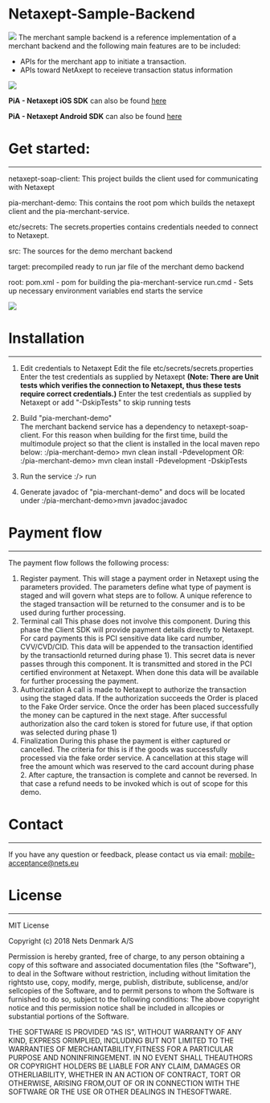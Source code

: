 # Netaxept-Sample-Backend
![](https://github.com/Nets-mobile-acceptance/Netaxept-Sample-Backend/Resources/DesignUML.png)
The merchant sample backend is a reference implementation of  a merchant backend and the following main features are to be included:

- APIs for the merchant app to initiate a transaction.
- APIs toward NetAxept to receieve transaction status information

![](https://github.com/Nets-mobile-acceptance/Netaxept-Sample-Backend/Resources/overview.png)

**PiA - Netaxept iOS SDK** can also be found [here](https://github.com/Nets-mobile-acceptance/Netaxept-iOS-SDK)

**PiA - Netaxept Android SDK** can also be found [here](https://github.com/Nets-mobile-acceptance/Netaxept-Android-SDK)	

# Get started:
----
netaxept-soap-client:
	This project builds the client used for communicating with Netaxept
	
pia-merchant-demo:
	This contains the root pom which builds the netaxept client and the pia-merchant-service.

etc/secrets:
	The secrets.properties contains credentials needed to connect to Netaxept.

src:
	The sources for the demo merchant backend
	
target:
	precompiled ready to run jar file of the merchant demo backend
	
root:
	pom.xml	- pom for building the pia-merchant-service
	run.cmd - Sets up necessary environment variables end starts the service

![](https://github.com/Nets-mobile-acceptance/Netaxept-Sample-Backend/Resources/DesignUML.png)
	
# Installation
----
1) Edit credentials to Netaxept
Edit the file etc/secrets/secrets.properties
Enter the test credentials as supplied by Netaxept **(Note: There are Unit tests which verifies the connection to Netaxept, thus these tests require correct credentials.)**
Enter the test credentials as supplied by Netaxept or add "-DskipTests" to skip running tests 

2) Build "pia-merchant-demo"  
The merchant backend service has a dependency to netaxept-soap-client. For this reason when building for the first time,
build the multimodule project so that the client is installed in the local maven repo below:
:/pia-merchant-demo> mvn clean install -Pdevelopment
OR:
:/pia-merchant-demo> mvn clean install -Pdevelopment -DskipTests

3) Run the service
:/> run

4) Generate javadoc of "pia-merchant-demo" and docs will be located under 
:/pia-merchant-demo>mvn javadoc:javadoc


# Payment flow
----
The payment flow follows the following process:
1) Register payment.
   This will stage a payment order in Netaxept using the parameters provided.
   The parameters define what type of payment is staged and will govern what steps are to follow.
   A unique reference to the staged transaction will be returned to the consumer and is to be used 
   during further processing.
2) Terminal call
   This phase does not involve this component.
   During this phase the Client SDK will provide payment details directly to Netaxept.
   For card payments this is PCI sensitive data like card number, CVV/CVD/CID.
   This data will be appended to the transaction identified by the transactionId returned during phase 1).
   This secret data is never passes through this component. It is transmitted and stored in the PCI certified
   environment at Netaxept.
   When done this data will be available for further processing the payment.
3) Authorization
   A call is made to Netaxept to authorize the transaction using the staged data.
   If the authorization succeeds the Order is placed to the Fake Order service.
   Once the order has been placed successfully the money can be captured in the next stage. 
   After successful authorization also the card token is stored for future use, if that option was selected during phase 1)
4) Finalization
   During this phase the payment is either captured or cancelled.
   The criteria for this is if the goods was successfully processed via the fake order service.
   A cancellation at this stage will free the amount which was reserved to the card account during phase 2.
   After capture, the transaction is complete and cannot be reversed. In that case a refund needs to be 
   invoked which is out of scope for this demo.

# Contact
----
If you have any question or feedback, please contact us via email: [mobile-acceptance@nets.eu](mailto:mobile-acceptance@nets.eu)


# License
----

MIT License

Copyright (c) 2018 Nets Denmark A/S

Permission is hereby granted, free of charge, to any person obtaining a copy of this software and associated documentation files (the "Software"), to deal in the Software without restriction, including without limitation the rightsto use, copy, modify, merge, publish, distribute, sublicense, and/or sellcopies of the Software, and to permit persons to whom the Software is furnished to do so, subject to the following conditions:
The above copyright notice and this permission notice shall be included in allcopies or substantial portions of the Software.

THE SOFTWARE IS PROVIDED "AS IS", WITHOUT WARRANTY OF ANY KIND, EXPRESS ORIMPLIED, INCLUDING BUT NOT LIMITED TO THE WARRANTIES OF MERCHANTABILITY,FITNESS FOR A PARTICULAR PURPOSE AND NONINFRINGEMENT. IN NO EVENT SHALL THEAUTHORS OR COPYRIGHT HOLDERS BE LIABLE FOR ANY CLAIM, DAMAGES OR OTHERLIABILITY, WHETHER IN AN ACTION OF CONTRACT, TORT OR OTHERWISE, ARISING FROM,OUT OF OR IN CONNECTION WITH THE SOFTWARE OR THE USE OR OTHER DEALINGS IN THESOFTWARE.